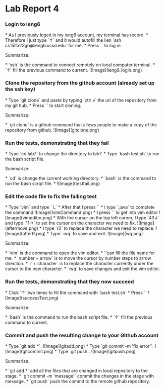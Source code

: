 <h1>Lab Report 4</h1>
<h3>Login to ieng6 </h3>
* As I previously loged in my ieng6 account, my terminal has record.
* Therefore I just type `↑` and it would autofill the lien `ssh cs15lfa23gb@ieng6.ucsd.edu` for me.
* Press `<enter>` to log in.
<p>Summarize:</p>
* `ssh` is the command to connect remotely on local computer terminal.
* `↑` fill the previous command to current.
![Image](ieng6_login.png)
<h3>Clone the repository from the github account (already set up the ssh key)</h3>
* Type `git clone` and paste by typing `ctrl v` the url of the repository from my git hub.
* Press `<enter>` to start cloning.
<p>Summarize:</p>
* `git clone` is a github command that allows people to make a copy of the repository from github.
![Image](gitclone.png)
<h3>Run the tests, demonstrating that they fail</h3>
* Type `cd lab7` to change the directory to lab7.
* Type `bash test.sh` to run the bash script file.
<p>Summarize:</p>
* `cd` is change the current working directory.
* `bash` is the command to run the bash script file.
* ![Image](testfail.png)

<h3>Edit the code file to fix the failing test</h3>
* Type `vim` and type ` L`
* After that I press `<TAB>`
* I type `.java` to complete the command
![Image](vimCommand.png)
* I press `<enter>` to get into vim editor
![Image](vimeditor.png)
* With the cursor on the top left corner, I type `43↓` and type `11→` to set the cursor on the character we need to fix.
![Image](aftermove.png)
* I type `r2` to replace the character we need to replace.
![Image](afterR.png)
* Type `:wq` to save and exit.
![Image](wq.png)
<p>Summarize:</p>
* `vim` is the command to open the vim editor.
* `<tab>'can fill the file name for me.
* `number + arrow` is to move the cursor by number steps to arrow direction.
* `r + character` is to replace the character currently under the cursor to the new character.
* `:wq` to save changes and exit the vim editor.

<h3>Run the tests, demonstrating that they now succeed</h3>
* Click `↑` two times to fill the command with `bash test.sh`
* Press `<enter>`
![Image](successTest.png)
<p>Summarize:</p>
* `bash` is the command to run the bash script file.
* `↑` fill the previous command to current.

<h3>Commit and push the resulting change to your Github account </h3>
* Type `git add *`.
![Image](gitadd.png)
* Type `git commit -m 'fix error'`.
![Image](gitcommit.png)
* Type `git push`.
![Image](gitpush.png)
<p>Summarize:</p>
* `git add *` add all the files that are changed in local repository to the stage.
* `git commit -m 'message'` commit the changes in the stage with message.
* `git push` push the commit to the remote github repository.
